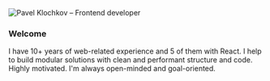 <img src="https://media-exp1.licdn.com/dms/image/C4D16AQGozjb4LpbOuw/profile-displaybackgroundimage-shrink_350_1400/0?e=1599696000&v=beta&t=aHG2VL7NkHrSNpBzWzOEw1yapV3Rhk1x-WuaUOA0g0o" alt="Pavel Klochkov – Frontend developer">

### Welcome
I have 10+ years of web-related experience and 5 of them with React. I help to build modular solutions with clean and performant structure and code. Highly motivated. I'm always open-minded and goal-oriented.

<!--
**ckomop0x/ckomop0x** is a ✨ _special_ ✨ repository because its `README.md` (this file) appears on your GitHub profile.

Here are some ideas to get you started:

- 🔭 I’m currently working on ...
- 🌱 I’m currently learning ...
- 👯 I’m looking to collaborate on ...
- 🤔 I’m looking for help with ...
- 💬 Ask me about ...
- 📫 How to reach me: ...
- 😄 Pronouns: ...
- ⚡ Fun fact: ...
-->
